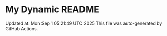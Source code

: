 # My Dynamic README
Updated at: Mon Sep  1 05:21:49 UTC 2025
This file was auto-generated by GitHub Actions.
